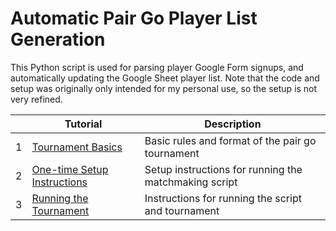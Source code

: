 # Automatic Pair Go Player List Generation

This Python script is used for parsing player Google Form signups, and automatically updating the Google Sheet player list. Note that the code and setup was originally only intended for my personal use, so the setup is not very refined. 

|   | Tutorial                                                                        | Description                                        |
|---|---------------------------------------------------------------------------------|----------------------------------------------------|
| 1 | [Tournament Basics](tournament_basics.md)                                       | Basic rules and format of the pair go tournament |
| 2 | [One-time Setup Instructions](setup_instructions.md)                            | Setup instructions for running the matchmaking script |
| 3 | [Running the Tournament](running_tournament.md)                                 | Instructions for running the script and tournament |

